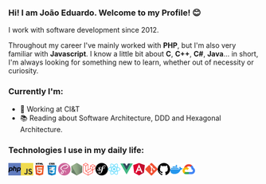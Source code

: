 ### Hi! I am João Eduardo. Welcome to my Profile! 😊

I work with software development since 2012.

Throughout my career I've mainly worked with **PHP**, but I'm also very familiar with **Javascript**. I know a little bit about **C**, **C++**, **C#**, **Java**... in short, I'm always looking for something new to learn, whether out of necessity or curiosity.

### Currently I'm:

- 👔 Working at CI&T
- 📚 Reading about Software Architecture, DDD and Hexagonal Architecture.

### Technologies I use in my daily life:

<img align="left" width="25px" alt="PHP" src="./images/php.png" />
<img align="left" width="25px" alt="JS" src="./images/js.png" />
<img align="left" width="25px" alt="HTML 5" src="./images/html5.png" />
<img align="left" width="25px" alt="CSS 3" src="./images/css3.png" />
<img align="left" width="25px" alt="SASS" src="./images/sass.png" />
<img align="left" width="25px" alt="Node" src="./images/node.png" />
<img align="left" width="25px" alt="Laravel" src="./images/laravel.png" />
<img align="left" width="25px" alt="Symfony" src="./images/symfony.png" />
<img align="left" width="25px" alt="React" src="./images/react.png" />
<img align="left" width="25px" alt="Vue" src="./images/vue.png" />
<img align="left" width="25px" alt="Angular" src="./images/angular.png" />
<img align="left" width="25px" alt="Git" src="./images/git.png" />
<img align="left" width="25px" alt="Github" src="./images/github.png" />
<img align="left" width="25px" alt="Docker" src="./images/docker.png" />
<img align="left" width="25px" alt="GCP" src="./images/gcp.png" />

